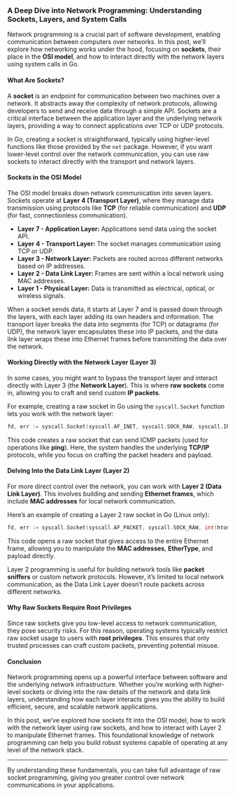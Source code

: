 ### A Deep Dive into Network Programming: Understanding Sockets, Layers, and System Calls

Network programming is a crucial part of software development, enabling communication between computers over networks. In this post, we’ll explore how networking works under the hood, focusing on **sockets**, their place in the **OSI model**, and how to interact directly with the network layers using system calls in Go.

#### What Are Sockets?

A **socket** is an endpoint for communication between two machines over a network. It abstracts away the complexity of network protocols, allowing developers to send and receive data through a simple API. Sockets are a critical interface between the application layer and the underlying network layers, providing a way to connect applications over TCP or UDP protocols.

In Go, creating a socket is straightforward, typically using higher-level functions like those provided by the `net` package. However, if you want lower-level control over the network communication, you can use raw sockets to interact directly with the transport and network layers.

#### Sockets in the OSI Model

The OSI model breaks down network communication into seven layers. Sockets operate at **Layer 4 (Transport Layer)**, where they manage data transmission using protocols like **TCP** (for reliable communication) and **UDP** (for fast, connectionless communication).

- **Layer 7 - Application Layer:** Applications send data using the socket API.
- **Layer 4 - Transport Layer:** The socket manages communication using TCP or UDP.
- **Layer 3 - Network Layer:** Packets are routed across different networks based on IP addresses.
- **Layer 2 - Data Link Layer:** Frames are sent within a local network using MAC addresses.
- **Layer 1 - Physical Layer:** Data is transmitted as electrical, optical, or wireless signals.

When a socket sends data, it starts at Layer 7 and is passed down through the layers, with each layer adding its own headers and information. The transport layer breaks the data into segments (for TCP) or datagrams (for UDP), the network layer encapsulates these into IP packets, and the data link layer wraps these into Ethernet frames before transmitting the data over the network.

#### Working Directly with the Network Layer (Layer 3)

In some cases, you might want to bypass the transport layer and interact directly with Layer 3 (the **Network Layer**). This is where **raw sockets** come in, allowing you to craft and send custom **IP packets**.

For example, creating a raw socket in Go using the `syscall.Socket` function lets you work with the network layer:

```go
fd, err := syscall.Socket(syscall.AF_INET, syscall.SOCK_RAW, syscall.IPPROTO_ICMP)
```

This code creates a raw socket that can send ICMP packets (used for operations like **ping**). Here, the system handles the underlying **TCP/IP** protocols, while you focus on crafting the packet headers and payload.

#### Delving Into the Data Link Layer (Layer 2)

For more direct control over the network, you can work with **Layer 2 (Data Link Layer)**. This involves building and sending **Ethernet frames**, which include **MAC addresses** for local network communication.

Here’s an example of creating a Layer 2 raw socket in Go (Linux only):

```go
fd, err := syscall.Socket(syscall.AF_PACKET, syscall.SOCK_RAW, int(htons(syscall.ETH_P_ALL)))
```

This code opens a raw socket that gives access to the entire Ethernet frame, allowing you to manipulate the **MAC addresses**, **EtherType**, and payload directly.

Layer 2 programming is useful for building network tools like **packet sniffers** or custom network protocols. However, it’s limited to local network communication, as the Data Link Layer doesn’t route packets across different networks.

#### Why Raw Sockets Require Root Privileges

Since raw sockets give you low-level access to network communication, they pose security risks. For this reason, operating systems typically restrict raw socket usage to users with **root privileges**. This ensures that only trusted processes can craft custom packets, preventing potential misuse.

#### Conclusion

Network programming opens up a powerful interface between software and the underlying network infrastructure. Whether you’re working with higher-level sockets or diving into the raw details of the network and data link layers, understanding how each layer interacts gives you the ability to build efficient, secure, and scalable network applications.

In this post, we’ve explored how sockets fit into the OSI model, how to work with the network layer using raw sockets, and how to interact with Layer 2 to manipulate Ethernet frames. This foundational knowledge of network programming can help you build robust systems capable of operating at any level of the network stack.

---

By understanding these fundamentals, you can take full advantage of raw socket programming, giving you greater control over network communications in your applications.
